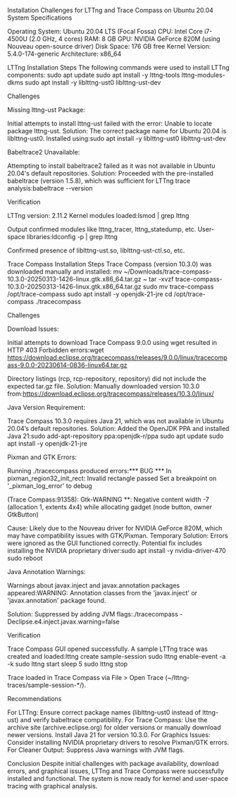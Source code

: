 Installation Challenges for LTTng and Trace Compass on Ubuntu 20.04
System Specifications

Operating System: Ubuntu 20.04 LTS (Focal Fossa)
CPU: Intel Core i7-4500U (2.0 GHz, 4 cores)
RAM: 8 GB
GPU: NVIDIA GeForce 820M (using Nouveau open-source driver)
Disk Space: 176 GB free
Kernel Version: 5.4.0-174-generic
Architecture: x86_64

LTTng Installation
Steps
The following commands were used to install LTTng components:
sudo apt update
sudo apt install -y lttng-tools lttng-modules-dkms
sudo apt install -y liblttng-ust0 liblttng-ust-dev

Challenges

Missing lttng-ust Package:

Initial attempts to install lttng-ust failed with the error: Unable to locate package lttng-ust.
Solution: The correct package name for Ubuntu 20.04 is liblttng-ust0. Installed using:sudo apt install -y liblttng-ust0 liblttng-ust-dev




Babeltrace2 Unavailable:

Attempting to install babeltrace2 failed as it was not available in Ubuntu 20.04's default repositories.
Solution: Proceeded with the pre-installed babeltrace (version 1.5.8), which was sufficient for LTTng trace analysis:babeltrace --version





Verification

LTTng version: 2.11.2
Kernel modules loaded:lsmod | grep lttng

Output confirmed modules like lttng_tracer, lttng_statedump, etc.
User-space libraries:ldconfig -p | grep lttng

Confirmed presence of liblttng-ust.so, liblttng-ust-ctl.so, etc.

Trace Compass Installation
Steps
Trace Compass (version 10.3.0) was downloaded manually and installed:
mv ~/Downloads/trace-compass-10.3.0-20250313-1426-linux.gtk.x86_64.tar.gz ~
tar -xvzf trace-compass-10.3.0-20250313-1426-linux.gtk.x86_64.tar.gz
sudo mv trace-compass /opt/trace-compass
sudo apt install -y openjdk-21-jre
cd /opt/trace-compass
./tracecompass

Challenges

Download Issues:

Initial attempts to download Trace Compass 9.0.0 using wget resulted in HTTP 403 Forbidden errors:wget https://download.eclipse.org/tracecompass/releases/9.0.0/linux/tracecompass-9.0.0-20230614-0836-linux64.tar.gz


Directory listings (rcp, rcp-repository, repository) did not include the expected tar.gz file.
Solution: Manually downloaded version 10.3.0 from:https://download.eclipse.org/tracecompass/releases/10.3.0/linux/




Java Version Requirement:

Trace Compass 10.3.0 requires Java 21, which was not available in Ubuntu 20.04’s default repositories.
Solution: Added the OpenJDK PPA and installed Java 21:sudo add-apt-repository ppa:openjdk-r/ppa
sudo apt update
sudo apt install -y openjdk-21-jre




Pixman and GTK Errors:

Running ./tracecompass produced errors:*** BUG ***
In pixman_region32_init_rect: Invalid rectangle passed
Set a breakpoint on '_pixman_log_error' to debug

(Trace Compass:91358): Gtk-WARNING **: Negative content width -7 (allocation 1, extents 4x4) while allocating gadget (node button, owner GtkButton)


Cause: Likely due to the Nouveau driver for NVIDIA GeForce 820M, which may have compatibility issues with GTK/Pixman.
Temporary Solution: Errors were ignored as the GUI functioned correctly. Potential fix includes installing the NVIDIA proprietary driver:sudo apt install -y nvidia-driver-470
sudo reboot




Java Annotation Warnings:

Warnings about javax.inject and javax.annotation packages appeared:WARNING: Annotation classes from the 'javax.inject' or 'javax.annotation' package found.


Solution: Suppressed by adding JVM flags:./tracecompass -Declipse.e4.inject.javax.warning=false





Verification

Trace Compass GUI opened successfully.
A sample LTTng trace was created and loaded:lttng create sample-session
sudo lttng enable-event -a -k
sudo lttng start
sleep 5
sudo lttng stop


Trace loaded in Trace Compass via File > Open Trace (~/lttng-traces/sample-session-*/).

Recommendations

For LTTng: Ensure correct package names (liblttng-ust0 instead of lttng-ust) and verify babeltrace compatibility.
For Trace Compass: Use the archive site (archive.eclipse.org) for older versions or manually download newer versions. Install Java 21 for version 10.3.0.
For Graphics Issues: Consider installing NVIDIA proprietary drivers to resolve Pixman/GTK errors.
For Cleaner Output: Suppress Java warnings with JVM flags.

Conclusion
Despite initial challenges with package availability, download errors, and graphical issues, LTTng and Trace Compass were successfully installed and functional. The system is now ready for kernel and user-space tracing with graphical analysis.
